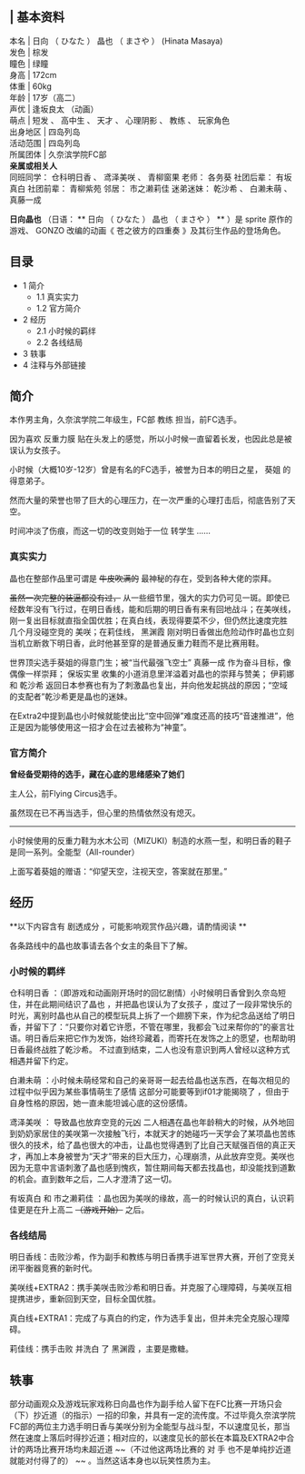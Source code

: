|  **基本资料**  
---  
本名  |  日向  （  ひなた  ）  晶也  （  まさや  ）  (Hinata Masaya)   
发色  |  棕发   
瞳色  |  绿瞳   
身高  |  172cm   
体重  |  60kg   
年龄  |  17岁（高二）   
声优  |  逢坂良太  （动画）   
萌点  |  短发  、  高中生  、  天才  、  心理阴影  、  教练  、  玩家角色   
出身地区  |  四岛列岛   
活动范围  |  四岛列岛   
所属团体  |  久奈滨学院FC部   
**亲属或相关人**  
同班同学：  仓科明日香  、  鸢泽美咲  、  青柳窗果  老师：  各务葵  社团后辈：  有坂真白  社团前辈：  青柳紫苑  邻居：  市之濑莉佳
迷弟迷妹：  乾沙希  、  白濑未萌  、  真藤一成  
  
**日向晶也** （日语： ** 日向  （  ひなた  ）  晶也  （  まさや  ）  ** ）是  sprite  原作的游戏、  GONZO
改编的动画《  苍之彼方的四重奏  》及其衍生作品的登场角色。

##  目录

  * 1  简介 
    * 1.1  真实实力 
    * 1.2  官方简介 
  * 2  经历 
    * 2.1  小时候的羁绊 
    * 2.2  各线结局 
  * 3  轶事 
  * 4  注释与外部链接 

##  简介

本作男主角，久奈滨学院二年级生，FC部  教练  担当，前FC选手。

因为喜欢  反重力膜  贴在头发上的感觉，所以小时候一直留着长发，也因此总是被误认为女孩子。

小时候（大概10岁-12岁）曾是有名的FC选手，被誉为日本的明日之星，  葵姐  的得意弟子。

然而大量的荣誉也带了巨大的心理压力，在一次严重的心理打击后，彻底告别了天空。

时间冲淡了伤痕，而这一切的改变则始于一位  转学生  ……

###  真实实力

晶也在整部作品里可谓是 ~~牛皮吹满的~~ 最神秘的存在，受到各种大佬的崇拜。

~~虽然一次完整的装逼都没有过，~~
从一些细节里，强大的实力仍可见一斑。即使已经数年没有飞行过，在明日香线，能和后期的明日香有来有回地战斗；在美咲线，刚一复出目标就直指全国优胜；在真白线，表现得要菜不少，但仍然比速度完胜
几个月没碰空竞的  美咲；在莉佳线，  黑渊霞  刚对明日香做出危险动作时晶也立刻当机立断救下明日香，此时他甚至穿的是普通反重力鞋而不是比赛用鞋。

世界顶尖选手葵姐的得意门生；被“当代最强飞空士”  真藤一成  作为奋斗目标，像偶像一样崇拜；  保坂实里  收集的小道消息里洋溢着对晶也的崇拜与赞美；
伊莉娜  和  乾沙希  返回日本参赛也有为了刺激晶也复出，并向他发起挑战的原因；“空域的支配者”乾沙希更是晶也的迷妹。

在Extra2中提到晶也小时候就能使出比“空中回弹”难度还高的技巧“音速推进”，他正是因为能够使用这一招才会在过去被称为“神童”。

###  官方简介

**曾经备受期待的选手，藏在心底的思绪感染了她们**

主人公，前Flying Circus选手。

虽然现在已不再当选手，但心里的热情依然没有熄灭。

* * *

小时候使用的反重力鞋为水木公司（MIZUKI）制造的水燕一型，和明日香的鞋子是同一系列。全能型（All-rounder）

上面写着葵姐的赠语：“仰望天空，注视天空，答案就在那里。”

##  经历

**以下内容含有 剧透成分  ，可能影响观赏作品兴趣，请酌情阅读 **

各条路线中的晶也故事请去各个女主的条目下了解。

###  小时候的羁绊

仓科明日香  ：（即游戏和动画刚开场时的回忆剧情）小时候明日香曾到久奈岛短住，并在此期间结识了晶也  ，并把晶也误认为了女孩子
，度过了一段非常快乐的时光，离别时晶也从自己的模型玩具上拆了一个翅膀下来，作为纪念品送给了明日香，并留下了：“只要你对着它许愿，不管在哪里，我都会飞过来帮你的”的豪言壮语。明日香后来把它作为发饰，始终珍藏着，而寄托在发饰之上的愿望，也帮助明日香最终战胜了乾沙希。
不过直到结束，二人也没有意识到两人曾经以这种方式相遇并留下约定。

  
白濑未萌  ：小时候未萌经常和自己的亲哥哥一起去给晶也送东西，在每次相见的过程中似乎因为某些事情萌生了感情  这部分可能要等到if01才能揭晓了
，但由于自身性格的原因，她一直未能坦诚心底的这份感情。

  
鸢泽美咲  ：  导致晶也放弃空竞的元凶
二人相遇在晶也年龄稍大的时候，从外地回到奶奶家居住的美咲第一次接触飞行，本就天才的她碰巧一天学会了某项晶也苦练很久的技术，给了晶也很大的冲击，让晶也觉得遇到了比自己天赋强百倍的真正天才，再加上本身被誉为“天才”带来的巨大压力，心理崩溃，从此放弃空竞。美咲也因为无意中言语刺激了晶也感到愧疚，暂住期间每天都去找晶也，却没能找到道歉的机会。直到数年之后，二人才澄清了这一切。

  
有坂真白  和  市之濑莉佳  ：晶也因为美咲的缘故，高一的时候认识的真白，认识莉佳更是在升上高二 ~~（游戏开始）~~ 之后。

###  各线结局

明日香线：击败沙希，作为副手和教练与明日香携手进军世界大赛，开创了空竞关闭平衡器竞赛的新时代。

美咲线+EXTRA2：携手美咲击败沙希和明日香。并克服了心理障碍，与美咲互相提携进步，重新回到天空，目标全国优胜。

真白线+EXTRA1：完成了与真白的约定，作为选手复出，但并未完全克服心理障碍。

莉佳线：携手击败  并洗白  了  黑渊霞  ，主要是撒糖。

##  轶事

部分动画观众及游戏玩家戏称日向晶也作为副手给人留下在FC比赛一开场只会（下）抄近道（的指示）一招的印象，并具有一定的流传度。不过毕竟久奈滨学院FC部的两位主力选手明日香与美咲分别为全能型与战斗型，不以速度见长，那当然在速度上落后时得抄近道；相对应的，以速度见长的部长在本篇及EXTRA2中合计的两场比赛开场均未超近道
~~（不过他这两场比赛的 对  手  也不是单纯抄近道就能对付得了的） ~~ 。当然这话本身也以玩笑性质为主。